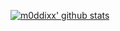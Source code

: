 [![m0ddixx' github stats](https://github-readme-stats.vercel.app/api?username=m0ddixx&theme=dracula&show_icons=true)](https://github.com/anuraghazra/github-readme-stats)

